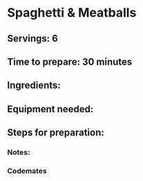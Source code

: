 # Spaghetti & Meatballs

## Servings: 6

## Time to prepare: 30 minutes

## Ingredients:


## Equipment needed:


## Steps for preparation:



### Notes:



### Codemates #
